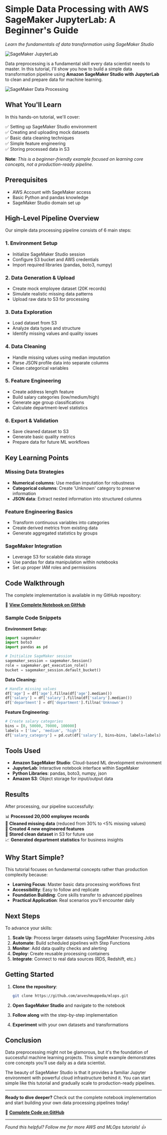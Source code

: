 # Simple Data Processing with AWS SageMaker JupyterLab: A Beginner's Guide

*Learn the fundamentals of data transformation using SageMaker Studio*

![SageMaker JupyterLab](./img/sagemaker-jupyterlab.png)

Data preprocessing is a fundamental skill every data scientist needs to master. In this tutorial, I'll show you how to build a simple data transformation pipeline using **Amazon SageMaker Studio with JupyterLab** to clean and prepare data for machine learning.

![SageMaker Data Processing](./img/sagemaker-jupyterlabs-guide.png)

## What You'll Learn

In this hands-on tutorial, we'll cover:

✅ Setting up SageMaker Studio environment  
✅ Creating and uploading mock datasets  
✅ Basic data cleaning techniques  
✅ Simple feature engineering  
✅ Storing processed data in S3  

**Note**: *This is a beginner-friendly example focused on learning core concepts, not a production-ready pipeline.*

## Prerequisites

- AWS Account with SageMaker access
- Basic Python and pandas knowledge
- SageMaker Studio domain set up

## High-Level Pipeline Overview

Our simple data processing pipeline consists of 6 main steps:

### 1. **Environment Setup**
- Initialize SageMaker Studio session
- Configure S3 bucket and AWS credentials
- Import required libraries (pandas, boto3, numpy)

### 2. **Data Generation & Upload**
- Create mock employee dataset (20K records)
- Simulate realistic missing data patterns
- Upload raw data to S3 for processing

### 3. **Data Exploration**
- Load dataset from S3
- Analyze data types and structure
- Identify missing values and quality issues

### 4. **Data Cleaning**
- Handle missing values using median imputation
- Parse JSON profile data into separate columns
- Clean categorical variables

### 5. **Feature Engineering**
- Create address length feature
- Build salary categories (low/medium/high)
- Generate age group classifications
- Calculate department-level statistics

### 6. **Export & Validation**
- Save cleaned dataset to S3
- Generate basic quality metrics
- Prepare data for future ML workflows

## Key Learning Points

### **Missing Data Strategies**
- **Numerical columns**: Use median imputation for robustness
- **Categorical columns**: Create 'Unknown' category to preserve information
- **JSON data**: Extract nested information into structured columns

### **Feature Engineering Basics**
- Transform continuous variables into categories
- Create derived metrics from existing data
- Generate aggregated statistics by groups

### **SageMaker Integration**
- Leverage S3 for scalable data storage
- Use pandas for data manipulation within notebooks
- Set up proper IAM roles and permissions

## Code Walkthrough

The complete implementation is available in my GitHub repository:

🔗 **[View Complete Notebook on GitHub](https://github.com/anveshmuppeda/mlops/blob/main/006-sagemaker-dataprocessing-jobs/data_transformation.ipynb)**

### Sample Code Snippets

**Environment Setup:**
```python
import sagemaker
import boto3
import pandas as pd

# Initialize SageMaker session
sagemaker_session = sagemaker.Session()
role = sagemaker.get_execution_role()
bucket = sagemaker_session.default_bucket()
```

**Data Cleaning:**
```python
# Handle missing values
df['age'] = df['age'].fillna(df['age'].median())
df['salary'] = df['salary'].fillna(df['salary'].median())
df['department'] = df['department'].fillna('Unknown')
```

**Feature Engineering:**
```python
# Create salary categories
bins = [0, 50000, 70000, 100000]
labels = ['low', 'medium', 'high']
df['salary_category'] = pd.cut(df['salary'], bins=bins, labels=labels)
```

## Tools Used

- **Amazon SageMaker Studio**: Cloud-based ML development environment
- **JupyterLab**: Interactive notebook interface within SageMaker
- **Python Libraries**: pandas, boto3, numpy, json
- **Amazon S3**: Object storage for input/output data

## Results

After processing, our pipeline successfully:

📊 **Processed 20,000 employee records**  
🧹 **Cleaned missing data** (reduced from 30% to <5% missing values)  
🎯 **Created 4 new engineered features**  
💾 **Stored clean dataset** in S3 for future use  
📈 **Generated department statistics** for business insights  

## Why Start Simple?

This tutorial focuses on fundamental concepts rather than production complexity because:

- **Learning Focus**: Master basic data processing workflows first
- **Accessibility**: Easy to follow and replicate
- **Foundation Building**: Core skills transfer to advanced pipelines
- **Practical Application**: Real scenarios you'll encounter daily

## Next Steps

To advance your skills:

1. **Scale Up**: Process larger datasets using SageMaker Processing Jobs
2. **Automate**: Build scheduled pipelines with Step Functions
3. **Monitor**: Add data quality checks and alerting
4. **Deploy**: Create reusable processing containers
5. **Integrate**: Connect to real data sources (RDS, Redshift, etc.)

## Getting Started

1. **Clone the repository**:
   ```bash
   git clone https://github.com/anveshmuppeda/mlops.git
   ```

2. **Open SageMaker Studio** and navigate to the notebook

3. **Follow along** with the step-by-step implementation

4. **Experiment** with your own datasets and transformations

## Conclusion

Data preprocessing might not be glamorous, but it's the foundation of successful machine learning projects. This simple example demonstrates core concepts you'll use daily as a data scientist.

The beauty of SageMaker Studio is that it provides a familiar Jupyter environment with powerful cloud infrastructure behind it. You can start simple like this tutorial and gradually scale to production-ready pipelines.

---

**Ready to dive deeper?** Check out the complete notebook implementation and start building your own data processing pipelines today!

🔗 **[Complete Code on GitHub](https://github.com/anveshmuppeda/mlops/blob/main/006-sagemaker-dataprocessing-jobs/data_transformation.ipynb)**

---

*Found this helpful? Follow me for more AWS and MLOps tutorials! 👍*